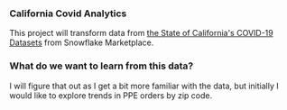 

### California Covid Analytics

This project will transform data from [the State of California's COVID-19 Datasets](https://app.snowflake.com/marketplace/listing/GZ1MBZAUJF?search=california) from Snowflake Marketplace.


### What do we want to learn from this data?

I will figure that out as I get a bit more familiar with the data, but initially I would like to explore trends in PPE orders by zip code.
